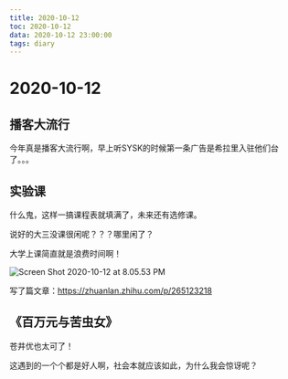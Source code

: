 ```yaml
---
title: 2020-10-12
toc: 2020-10-12
data: 2020-10-12 23:00:00
tags: diary
---
```



# 2020-10-12

## 播客大流行

今年真是播客大流行啊，早上听SYSK的时候第一条广告是希拉里入驻他们台了。。。

## 实验课

什么鬼，这样一搞课程表就填满了，未来还有选修课。

说好的大三没课很闲呢？？？哪里闲了？

大学上课简直就是浪费时间啊！

![Screen Shot 2020-10-12 at 8.05.53 PM](https://tva1.sinaimg.cn/large/007S8ZIlly1gjmt19wibcj30wg0ha43s.jpg)

写了篇文章：https://zhuanlan.zhihu.com/p/265123218

## 《百万元与苦虫女》

苍井优也太可了！

这遇到的一个个都是好人啊，社会本就应该如此，为什么我会惊讶呢？






